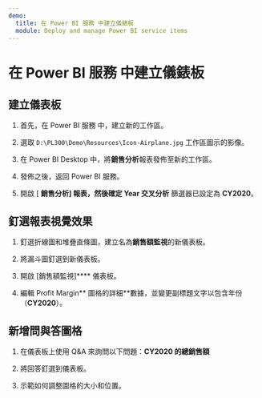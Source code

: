 ```yaml
---
demo:
  title: 在 Power BI 服務 中建立儀錶板
  module: Deploy and manage Power BI service items
---
```

# 在 Power BI 服務 中建立儀錶板

## 建立儀表板

1. 首先，在 Power BI 服務 中，建立新的工作區。

1. 選取 `D:\PL300\Demo\Resources\Icon-Airplane.jpg` 工作區圖示的影像。

1. 在 Power BI Desktop 中，將**銷售分析**報表發佈至新的工作區。

1. 發佈之後，返回 Power BI 服務。

1. 開啟 [ **銷售分析] 報表，然後確定 Year 交叉分析** 篩選器已設定為 **CY2020**。

## 釘選報表視覺效果

1. 釘選折線圖和堆疊直條圖，建立名為**銷售額監視**的新儀表板。

1. 將漏斗圖釘選到新儀表板。

1. 開啟 [銷售額監視]**** 儀表板。

1. 編輯 Profit Margin** 圖格的詳細**數據，並變更副標題文字以包含年份 （**CY2020**）。

## 新增問與答圖格

1. 在儀表板上使用 Q&A 來詢問以下問題：**CY2020 的總銷售額**

1. 將回答釘選到儀表板。

1. 示範如何調整圖格的大小和位置。
